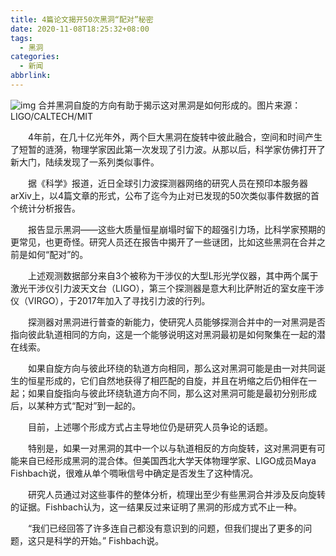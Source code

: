```yaml
---
title: 4篇论文揭开50次黑洞“配对”秘密
date: 2020-11-08T18:25:32+08:00
tags:
  - 黑洞
categories:
  - 新闻
abbrlink:
---
```


![img](https://cdn.jsdelivr.net/gh/yakeing/Documentation@main/Hexo/images/3b31-kcaeqzy2959173.jpg)
合并黑洞自旋的方向有助于揭示这对黑洞是如何形成的。图片来源：LIGO/CALTECH/MIT

　　4年前，在几十亿光年外，两个巨大黑洞在旋转中彼此融合，空间和时间产生了短暂的涟漪，物理学家因此第一次发现了引力波。从那以后，科学家仿佛打开了新大门，陆续发现了一系列类似事件。

　　据《科学》报道，近日全球引力波探测器网络的研究人员在预印本服务器arXiv上，以4篇文章的形式，公布了迄今为止对已发现的50次类似事件数据的首个统计分析报告。

　　报告显示黑洞——这些大质量恒星崩塌时留下的超强引力场，比科学家预期的更常见，也更奇怪。研究人员还在报告中揭开了一些谜团，比如这些黑洞在合并之前是如何“配对”的。

　　上述观测数据部分来自3个被称为干涉仪的大型L形光学仪器，其中两个属于激光干涉仪引力波天文台（LIGO），第三个探测器是意大利比萨附近的室女座干涉仪（VIRGO），于2017年加入了寻找引力波的行列。

　　探测器对黑洞进行普查的新能力，使研究人员能够探测合并中的一对黑洞是否指向彼此轨道相同的方向，这是一个能够说明这对黑洞最初是如何聚集在一起的潜在线索。

　　如果自旋方向与彼此环绕的轨道方向相同，那么这对黑洞可能是由一对共同诞生的恒星形成的，它们自然地获得了相匹配的自旋，并且在坍缩之后仍相伴在一起；如果自旋指向与彼此环绕轨道方向不同，那么这对黑洞可能是最初分别形成后，以某种方式“配对”到一起的。

　　目前，上述哪个形成方式占主导地位仍是研究人员争论的话题。

　　特别是，如果一对黑洞的其中一个以与轨道相反的方向旋转，这对黑洞更有可能来自已经形成黑洞的混合体。但美国西北大学天体物理学家、LIGO成员Maya Fishbach说，很难从单个啁啾信号中确定是否发生了这种情况。

　　研究人员通过对这些事件的整体分析，梳理出至少有些黑洞合并涉及反向旋转的证据。Fishbach认为，这一结果反过来证明了黑洞的形成方式不止一种。

　　“我们已经回答了许多连自己都没有意识到的问题，但我们提出了更多的问题，这只是科学的开始。” Fishbach说。